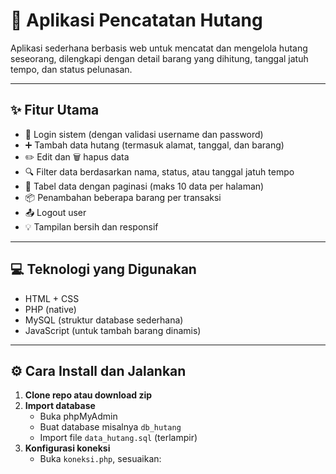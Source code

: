 # 📘 Aplikasi Pencatatan Hutang

Aplikasi sederhana berbasis web untuk mencatat dan mengelola hutang seseorang, dilengkapi dengan detail barang yang dihitung, tanggal jatuh tempo, dan status pelunasan.

---

## ✨ Fitur Utama

- 🔐 Login sistem (dengan validasi username dan password)
- ➕ Tambah data hutang (termasuk alamat, tanggal, dan barang)
- ✏️ Edit dan 🗑️ hapus data
- 🔍 Filter data berdasarkan nama, status, atau tanggal jatuh tempo
- 📄 Tabel data dengan paginasi (maks 10 data per halaman)
- 📦 Penambahan beberapa barang per transaksi
- 📤 Logout user
- 💡 Tampilan bersih dan responsif

---

## 💻 Teknologi yang Digunakan

- HTML + CSS
- PHP (native)
- MySQL (struktur database sederhana)
- JavaScript (untuk tambah barang dinamis)

---

## ⚙️ Cara Install dan Jalankan

1. **Clone repo atau download zip**
2. **Import database**
   - Buka phpMyAdmin
   - Buat database misalnya `db_hutang`
   - Import file `data_hutang.sql` (terlampir)
3. **Konfigurasi koneksi**
   - Buka `koneksi.php`, sesuaikan:
<?php
$host = "localhost";
$user = "root";
$pass = "";
$db   = "hutang_barang";

$koneksi = mysqli_connect($host, $user, $pass, $db);
if (!$koneksi) {
    die("Koneksi gagal: " . mysqli_connect_error());
}

4. **Login**
   - Username: `admin`
   - Password: `admin123` *(disimpan dalam md5 di database)*

---

![gambar](https://github.com/user-attachments/assets/bf9ad903-1f11-46e2-91c4-cd36dd86cf11)


## 🚀 Rencana Pengembangan (Opsional)

- Export data ke PDF
- Notifikasi tempo jatuh tempo
- Sistem multi user
- Tampilan mobile responsive penuh

---

## 👤 Developer

- **Nama:** Robby Fernando
- **Posisi:** Fresh Graduate / Calon IT Support / UI Enthusiast
- **Kontak:** (opsional, bisa isi email atau LinkedIn)

---

## 📝 Lisensi

Proyek ini dibuat untuk pembelajaran dan portofolio pribadi. Bebas digunakan dan dimodifikasi.
